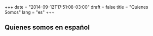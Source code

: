 +++
date = "2014-09-12T17:51:08-03:00"
draft = false
title = "Quienes Somos"
lang = "es"
+++

## Quienes somos en español